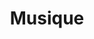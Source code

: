 ---
title: Musique
type: landing

sections:
  - block: slider
    content:
      slides:
        - title: Outwards
          content: 'Projet musical principal, entre rock alternatif et rock progressif.'
          align: center
          background:
            image:
              # Specify an image from `assets/media/`
              # or delete the image section to remove it
              filename: musique/ow.jpg
              filters:
                brightness: 0.7
            # position: center
            color: '#555'
          link:
            icon: house
            icon_pack: fas
            text: Site web
            url: 'https://outwardsmusic.com'
        - title: 🍔💥 Burger Bang
          content: Titres improvisés, à la sauce du moment.
          align: center
          background:
            image:
              # Specify an image from `assets/media/`
              # or delete the image section to remove it
              filename: musique/bb.jpg
              filters:
                brightness: 0.7
            position: right
            color: '#666'
          link:
            icon: youtube
            icon_pack: fab
            text: Youtube
            url: 'https://youtube.com/playlist?list=PL5VxlMwmaE1HteIDI0E2ph0T1CZ9WVBul'
    design:
      # Slide height is automatic unless you force a specific height (e.g. '400px')
      slide_height: ''
      # Make the slides full screen within the browser window?
      is_fullscreen: true
      # Automatically transition through slides?
      loop: false
      # Duration of transition between slides (in ms)
      interval: 2000
---